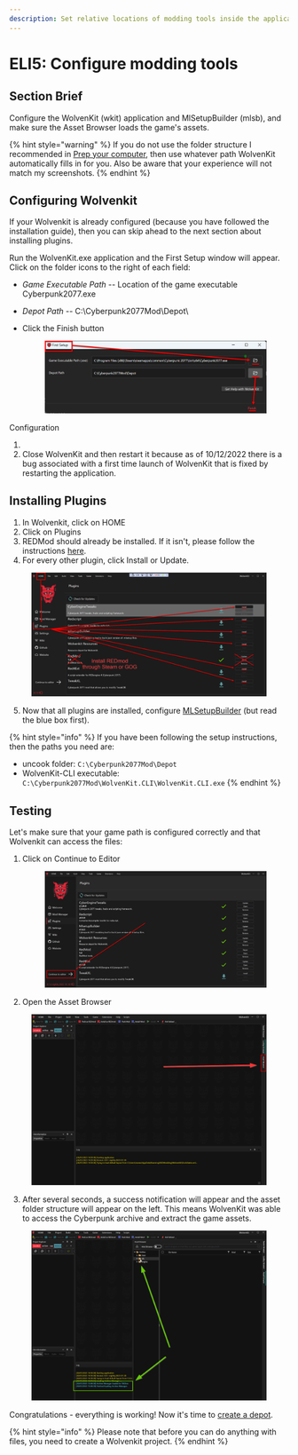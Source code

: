 ```yaml
---
description: Set relative locations of modding tools inside the applications
---
```


# ELI5: Configure modding tools

## Section Brief

Configure the WolvenKit (wkit) application and MlSetupBuilder (mlsb), and make sure the Asset Browser loads the game's assets.

{% hint style="warning" %}
If you do not use the folder structure I recommended in [Prep your computer](prep-your-computer.md#steps), then use whatever path WolvenKit automatically fills in for you. Also be aware that your experience will not match my screenshots.
{% endhint %}

## Configuring Wolvenkit

If your Wolvenkit is already configured (because you have followed the installation guide), then you can skip ahead to the next section about installing plugins.



Run the WolvenKit.exe application and the First Setup window will appear. Click on the folder icons to the right of each field:

* _Game Executable Path_ -- Location of the game executable Cyberpunk2077.exe
* _Depot Path_ -- C:\Cyberpunk2077Mod\Depot\\
*   Click the Finish button

    <figure><img src="../../.gitbook/assets/ELI5_GetStart_Config_S01.png" alt=""><figcaption></figcaption></figure>

Configuration



1.
2. Close WolvenKit and then restart it because as of 10/12/2022 there is a bug associated with a first time launch of WolvenKit that is fixed by restarting the application.

## Installing Plugins

1. In Wolvenkit, click on HOME
2. Click on Plugins
3. REDMod should already be installed. If it isn't, please follow the instructions [here](http://127.0.0.1:5000/s/4gzcGtLrr90pVjAWVdTc/for-mod-users/users-modding-cyberpunk-2077/redmod#installation).
4. For every other plugin, click Install or Update.

<figure><img src="../../.gitbook/assets/ELI5_GetStart_Config_S03.png" alt=""><figcaption></figcaption></figure>

5. Now that all plugins are installed, configure [MLSetupBuilder](http://127.0.0.1:5000/s/4gzcGtLrr90pVjAWVdTc/for-mod-creators/modding-tools/mlsetup-builder) (but read the blue box first).

{% hint style="info" %}
If you have been following the setup instructions, then the paths you need are:&#x20;

* uncook folder: `C:\Cyberpunk2077Mod\Depot`&#x20;
* WolvenKit-CLI executable: `C:\Cyberpunk2077Mod\WolvenKit.CLI\WolvenKit.CLI.exe`&#x20;
{% endhint %}

## Testing

Let's make sure that your game path is configured correctly and that Wolvenkit can access the files:

1.  Click on Continue to Editor

    <figure><img src="../../.gitbook/assets/ELI5_GetStart_Config_S07.png" alt=""><figcaption></figcaption></figure>
2. Open the Asset Browser

<figure><img src="../../.gitbook/assets/eli5_GetStart_Config_S08.png" alt=""><figcaption></figcaption></figure>

3. After several seconds, a success notification will appear and the asset folder structure will appear on the left. This means WolvenKit was able to access the Cyberpunk archive and extract the game assets.

<figure><img src="../../.gitbook/assets/eli5_GetStart_Config_S09 (1).png" alt=""><figcaption></figcaption></figure>

Congratulations - everything is working! Now it's time to [create a depot](create-depot.md).

{% hint style="info" %}
Please note that before you can do anything with files, you need to create a Wolvenkit project.
{% endhint %}

